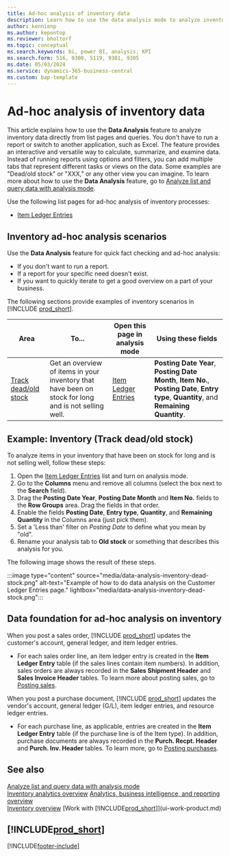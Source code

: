 ```yaml
---
title: Ad-hoc analysis of inventory data
description: Learn how to use the data analysis mode to analyze inventory data.
author: kennienp
ms.author: kepontop
ms.reviewer: bholtorf
ms.topic: conceptual
ms.search.keywords: bi, power BI, analysis, KPI
ms.search.form: 516, 9300, 5119, 9301, 9305
ms.date: 05/03/2024
ms.service: dynamics-365-business-central
ms.custom: bap-template
---
```


# Ad-hoc analysis of inventory data

This article explains how to use the **Data Analysis** feature to analyze inventory data directly from list pages and queries. You don't have to run a report or switch to another application, such as Excel. The feature provides an interactive and versatile way to calculate, summarize, and examine data. Instead of running reports using options and filters, you can add multiple tabs that represent different tasks or views on the data. Some examples are "Dead/old stock" or "XXX," or any other view you can imagine. To learn more about how to use the **Data Analysis** feature, go to [Analyze list and query data with analysis mode](analysis-mode.md).

Use the following list pages for ad-hoc analysis of inventory processes:

- [Item Ledger Entries](https://businesscentral.dynamics.com/?page=38)


## Inventory ad-hoc analysis scenarios

Use the **Data Analysis** feature for quick fact checking and ad-hoc analysis:

- If you don't want to run a report.
- If a report for your specific need doesn't exist.
- If you want to quickly iterate to get a good overview on a part of your business.

The following sections provide examples of inventory scenarios in [!INCLUDE [prod_short](includes/prod_short.md)].

| Area | To... | Open this page in analysis mode | Using these fields |
| ---- | ----- | ------------------------------- |------------------- |
| [Track dead/old stock](#example-inventory-track-deadold-stock) | Get an overview of items in your inventory that have been on stock for long and is not selling well. | [Item Ledger Entries](https://businesscentral.dynamics.com/?page=38) | **Posting Date Year**, **Posting Date Month**, **Item No.**, **Posting Date**, **Entry type**, **Quantity**, and **Remaining Quantity**. |

## Example: Inventory (Track dead/old stock)

To analyze items in your inventory that have been on stock for long and is not selling well, follow these steps:

1. Open the [Item Ledger Entries](https://businesscentral.dynamics.com/?page=38) list and turn on analysis mode.
1. Go to the **Columns** menu and remove all columns (select the box next to the **Search** field).
1. Drag the **Posting Date Year**, **Posting Date Month** and **Item No.** fields to the **Row Groups** area. Drag the fields in that order.
1. Enable the fields **Posting Date**, **Entry type**, **Quantity**, and **Remaining Quantity** in the Columns area (just pick them). 
1. Set a 'Less than' filter on _Posting Date_ to define what you mean by "old".
1. Rename your analysis tab to **Old stock** or something that describes this analysis for you.

The following image shows the result of these steps.

:::image type="content" source="media/data-analysis-inventory-dead-stock.png" alt-text="Example of how to do data analysis on the Customer Ledger Entries page." lightbox="media/data-analysis-inventory-dead-stock.png":::


<!-- | Inventory (track returns by return reason and month) | Get an overview of goods that customers return, broken down on the return reason. Use this for your quality control processes. | Open the _Item Ledger Entries_ list, add the field _Return Reason Code_ using personalization (in the very top menu to the right, go to Settings, Personlize). Exit personalization mode. Now switch on Analyze. Go to the Columns menu and remove all columns (click the box next to the _Search_ field). Drag the fields _Return Reason Code_, and _Posting Date Month_ to the _Row Groups_ area (in that order). Then drag the fields _Quantity_ and _Cost Amount_ to the _Values_ area. Finally, pick any other fields that you want in the analysis, and enable them in the Columns area. In this example, we enable _Posting Date_, _Document Type_, _Item No._, and  _Document No._ | [Item Ledger Entries](https://businesscentral.dynamics.com/?page=38) | _Return Reason Code_, _Posting Date Month_, _Quantity_ , _Cost Amount_, _Posting Date_, _Document Type_, _Item No._, and  _Document No._ . |

| Inventory (track inventory movements) | Get an overview of how goods in your inventory move between locations | Open the _Item Ledger Entries_ list and switch on Analyze. Go to the Columns menu and remove all columns (click the box next to the _Search_ field). Drag the field _Location Code_ to the _Row Groups_ area. Then drag the field _Quantity_ to the _Values_ area. Finally, pick any other fields that you want in the analysis, and enable them in the Columns area. In this example, we enable _Posting Date_, _Item No._, and  _Entry No._ | [Item Ledger Entries](https://businesscentral.dynamics.com/?page=38) | _Location Code_, _Quantity_, _Posting Date_, _Item No._, and  _Entry No._ |


| Inventory (input/output) | Get an overview of purchases/sales in your inventory by Month (or Quarter.) | Open the _Item Ledger Entries_ list and switch on Analyze. Go to the Columns menu and remove all columns (click the box next to the _Search_ field). Turn on _Pivot_ mode (located directly above the _Search_ field). Now drag the fields _Posting Date Year_, _Posting Date Month_, and _Item No._ to the _Row Groups_ area. Then drag the fields _Quantity_ and _Sales Amount_ to the _Values_ area. Save this analysis as _Sales by Month_. Now copy this analysis (choose Duplicate in the Analysis menu) and change the field _Sales Amount_ to _Cost Amount (Actual)_ in the _Values_ area. Save this analysis as _Purchases by Month_.  | [Item Ledger Entries](https://businesscentral.dynamics.com/?page=38) | _Posting Date Year_, _Posting Date Month_, _Item No._, _Quantity_, _Sales Amount (actual)_, and _Cost Amount_. |

See also
https://www.abccgroup.com/post/inventory-on-hand-item-availability-reporting-for-business-central -->




## Data foundation for ad-hoc analysis on inventory

When you post a sales order, [!INCLUDE [prod_short](includes/prod_short.md)] updates the customer's account, general ledger, and item ledger entries. 
- For each sales order line, an item ledger entry is created in the **Item Ledger Entry** table (if the sales lines contain item numbers). In addition, sales orders are always recorded in the **Sales Shipment Header** and **Sales Invoice Header** tables. To learn more about posting sales, go to [Posting sales](ui-post-sales.md).

When you post a purchase document, [!INCLUDE [prod_short](includes/prod_short.md)] updates the vendor's account, general ledger (G/L), item ledger entries, and resource ledger entries.
- For each purchase line, as applicable, entries are created in the **Item Ledger Entry** table (if the purchase line is of the Item type). In addition, purchase documents are always recorded in the **Purch. Recpt. Header** and **Purch. Inv. Header** tables. To learn more, go to [Posting purchases](purchasing-how-record-purchases.md#posting-purchases).



## See also

[Analyze list and query data with analysis mode](analysis-mode.md)  
[Inventory analytics overview](inventory-analytics-overview.md)
[Analytics, business intelligence, and reporting overview](reports-bi-reporting.md)  
[Inventory overview](inventory-manage-inventory.md)
[Work with [!INCLUDE[prod_short](includes/prod_short.md)]](ui-work-product.md)  

## [!INCLUDE[prod_short](includes/free_trial_md.md)]  

[!INCLUDE[footer-include](includes/footer-banner.md)]